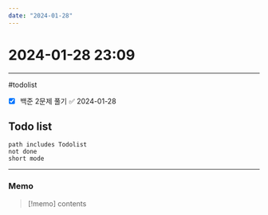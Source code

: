 ```yaml
---
date: "2024-01-28"
---
```

# 2024-01-28 23:09
---

#todolist

- [x] 백준 2문제 풀기 ✅ 2024-01-28
## Todo list

```tasks
path includes Todolist
not done
short mode
```
---
### Memo
> [!memo]
> contents

